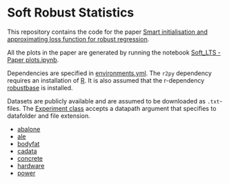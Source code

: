 # Soft Robust Statistics
This repository contains the code for the paper [Smart initialisation and approximating loss function for robust regression](https://doi.org/10.1016/j.ins.2023.119715).

All the plots in the paper are generated by running the notebook [Soft_LTS - Paper plots.ipynb](./Soft_LTS%20-%20Paper%20plots.ipynb).

Dependencies are specified in [environments.yml](./environment.yml). 
The `r2py` dependency requires an installation of [R](https://cran.r-project.org/bin/). It is also assumed that the r-dependency [robustbase](https://cran.r-project.org/web/packages/robustbase/index.html) is installed.

Datasets are publicly available and are assumed to be downloaded as `.txt`-files. The [Experiment class](./experiment.py) accepts a datapath argument that specifies to datafolder and file extension.
- [abalone](https://archive.ics.uci.edu/dataset/1/abalone)
- [ale](https://archive.ics.uci.edu/dataset/844/average+localization+error+(ale)+in+sensor+node+localization+process+in+wsns)
- [bodyfat](http://lib.stat.cmu.edu/datasets/bodyfat)
- [cadata](http://lib.stat.cmu.edu/datasets/#:~:text=Feb/96%5D%20(2k)-,houses.zip,-These%20spatial%20data)
- [concrete](https://archive.ics.uci.edu/dataset/165/concrete+compressive+strength)
- [hardware](https://archive.ics.uci.edu/dataset/29/computer+hardware)
- [power](https://archive.ics.uci.edu/dataset/294/combined+cycle+power+plant)